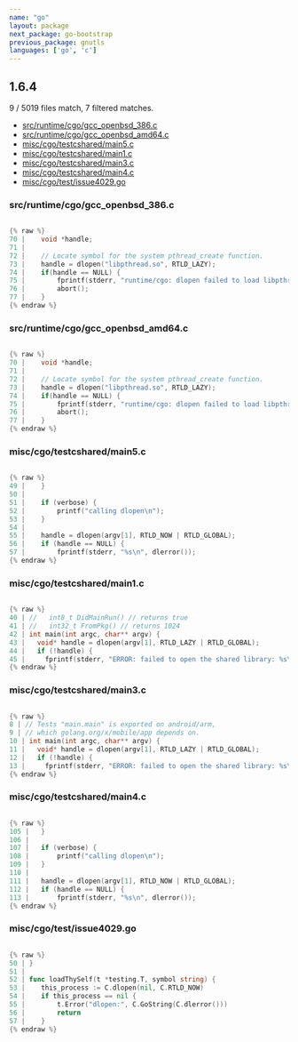 ```yaml
---
name: "go"
layout: package
next_package: go-bootstrap
previous_package: gnutls
languages: ['go', 'c']
---
```

## 1.6.4
9 / 5019 files match, 7 filtered matches.

 - [src/runtime/cgo/gcc_openbsd_386.c](#srcruntimecgogcc_openbsd_386c)
 - [src/runtime/cgo/gcc_openbsd_amd64.c](#srcruntimecgogcc_openbsd_amd64c)
 - [misc/cgo/testcshared/main5.c](#misccgotestcsharedmain5c)
 - [misc/cgo/testcshared/main1.c](#misccgotestcsharedmain1c)
 - [misc/cgo/testcshared/main3.c](#misccgotestcsharedmain3c)
 - [misc/cgo/testcshared/main4.c](#misccgotestcsharedmain4c)
 - [misc/cgo/test/issue4029.go](#misccgotestissue4029go)

### src/runtime/cgo/gcc_openbsd_386.c

```c

{% raw %}
70 | 	void *handle;
71 | 
72 | 	// Locate symbol for the system pthread_create function.
73 | 	handle = dlopen("libpthread.so", RTLD_LAZY);
74 | 	if(handle == NULL) {
75 | 		fprintf(stderr, "runtime/cgo: dlopen failed to load libpthread: %s\n", dlerror());
76 | 		abort();
77 | 	}
{% endraw %}

```
### src/runtime/cgo/gcc_openbsd_amd64.c

```c

{% raw %}
70 | 	void *handle;
71 | 
72 | 	// Locate symbol for the system pthread_create function.
73 | 	handle = dlopen("libpthread.so", RTLD_LAZY);
74 | 	if(handle == NULL) {
75 | 		fprintf(stderr, "runtime/cgo: dlopen failed to load libpthread: %s\n", dlerror());
76 | 		abort();
77 | 	}
{% endraw %}

```
### misc/cgo/testcshared/main5.c

```c

{% raw %}
49 | 	}
50 | 
51 | 	if (verbose) {
52 | 		printf("calling dlopen\n");
53 | 	}
54 | 
55 | 	handle = dlopen(argv[1], RTLD_NOW | RTLD_GLOBAL);
56 | 	if (handle == NULL) {
57 | 		fprintf(stderr, "%s\n", dlerror());
{% endraw %}

```
### misc/cgo/testcshared/main1.c

```c

{% raw %}
40 | //   int8_t DidMainRun() // returns true
41 | //   int32_t FromPkg() // returns 1024
42 | int main(int argc, char** argv) {
43 |   void* handle = dlopen(argv[1], RTLD_LAZY | RTLD_GLOBAL);
44 |   if (!handle) {
45 |     fprintf(stderr, "ERROR: failed to open the shared library: %s\n",
{% endraw %}

```
### misc/cgo/testcshared/main3.c

```c

{% raw %}
8 | // Tests "main.main" is exported on android/arm,
9 | // which golang.org/x/mobile/app depends on.
10 | int main(int argc, char** argv) {
11 |   void* handle = dlopen(argv[1], RTLD_LAZY | RTLD_GLOBAL);
12 |   if (!handle) {
13 |     fprintf(stderr, "ERROR: failed to open the shared library: %s\n",
{% endraw %}

```
### misc/cgo/testcshared/main4.c

```c

{% raw %}
105 | 	}
106 | 
107 | 	if (verbose) {
108 | 		printf("calling dlopen\n");
109 | 	}
110 | 
111 | 	handle = dlopen(argv[1], RTLD_NOW | RTLD_GLOBAL);
112 | 	if (handle == NULL) {
113 | 		fprintf(stderr, "%s\n", dlerror());
{% endraw %}

```
### misc/cgo/test/issue4029.go

```go

{% raw %}
50 | }
51 | 
52 | func loadThySelf(t *testing.T, symbol string) {
53 | 	this_process := C.dlopen(nil, C.RTLD_NOW)
54 | 	if this_process == nil {
55 | 		t.Error("dlopen:", C.GoString(C.dlerror()))
56 | 		return
57 | 	}
{% endraw %}

```